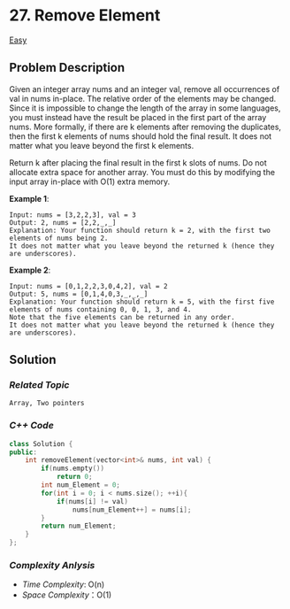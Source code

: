 # 27. Remove Element

[Easy](https://leetcode.com/problems/remove-element/description/)

## Problem Description

Given an integer array nums and an integer val, remove all occurrences of val in nums in-place. The relative order of the elements may be changed.
Since it is impossible to change the length of the array in some languages, you must instead have the result be placed in the first part of the array nums. More formally, if there are k elements after removing the duplicates, then the first k elements of nums should hold the final result. It does not matter what you leave beyond the first k elements.

Return k after placing the final result in the first k slots of nums.
Do not allocate extra space for another array. You must do this by modifying the input array in-place with O(1) extra memory.




**Example 1**:
```
Input: nums = [3,2,2,3], val = 3
Output: 2, nums = [2,2,_,_]
Explanation: Your function should return k = 2, with the first two elements of nums being 2.
It does not matter what you leave beyond the returned k (hence they are underscores).
```
**Example 2**:
```
Input: nums = [0,1,2,2,3,0,4,2], val = 2
Output: 5, nums = [0,1,4,0,3,_,_,_]
Explanation: Your function should return k = 5, with the first five elements of nums containing 0, 0, 1, 3, and 4.
Note that the five elements can be returned in any order.
It does not matter what you leave beyond the returned k (hence they are underscores).
```

## Solution

### _Related Topic_
    Array, Two pointers

### _C++ Code_
```cpp
class Solution {
public:
    int removeElement(vector<int>& nums, int val) {
        if(nums.empty())
            return 0;
        int num_Element = 0;
        for(int i = 0; i < nums.size(); ++i){
            if(nums[i] != val)
                nums[num_Element++] = nums[i];
        }
        return num_Element;
    }
};
```

### _Complexity Anlysis_
- _Time Complexity_: O(n)
- _Space Complexity_：O(1)
